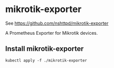 # mikrotik-exporter

See https://github.com/nshttpd/mikrotik-exporter

A Prometheus Exporter for Mikrotik devices.

## Install mikrotik-exporter

```
kubectl apply -f ./mikrotik-exporter
```
